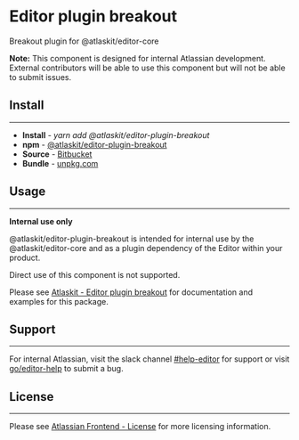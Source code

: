 # Editor plugin breakout

Breakout plugin for @atlaskit/editor-core

**Note:** This component is designed for internal Atlassian development.
External contributors will be able to use this component but will not be able to submit issues.

## Install
---
- **Install** - *yarn add @atlaskit/editor-plugin-breakout*
- **npm** - [@atlaskit/editor-plugin-breakout](https://www.npmjs.com/package/@atlaskit/editor-plugin-breakout)
- **Source** - [Bitbucket](https://bitbucket.org/atlassian/atlassian-frontend/src/master/packages/editor/editor-plugin-breakout)
- **Bundle** - [unpkg.com](https://unpkg.com/@atlaskit/editor-plugin-breakout/dist/)

## Usage
---
**Internal use only**

@atlaskit/editor-plugin-breakout is intended for internal use by the @atlaskit/editor-core and as a plugin dependency of the Editor within your product.

Direct use of this component is not supported.

Please see [Atlaskit - Editor plugin breakout](https://atlaskit.atlassian.com/packages/editor/editor-plugin-breakout) for documentation and examples for this package.

## Support
---
For internal Atlassian, visit the slack channel [#help-editor](https://atlassian.slack.com/archives/CFG3PSQ9E) for support or visit [go/editor-help](https://go/editor-help) to submit a bug.
## License
---
 Please see [Atlassian Frontend - License](https://hello.atlassian.net/wiki/spaces/AF/pages/2589099144/Documentation#License) for more licensing information.